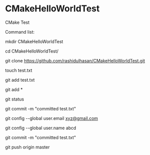 # CMakeHelloWorldTest
CMake Test

Command list:

mkdir CMakeHelloWorldTest

cd CMakeHelloWorldTest/

git clone https://github.com/rashidulhasan/CMakeHelloWorldTest.git

touch test.txt

git add test.txt

git add *

git status

git commit -m "committed test.txt"

git config --global user.email xyz@gmail.com

git config --global user.name abcd

git commit -m "committed test.txt"

git push origin master


